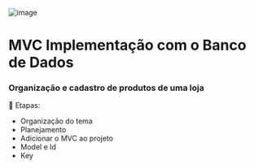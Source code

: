 ![image](https://user-images.githubusercontent.com/71906862/110131265-bb94c900-7da8-11eb-92bd-efddf5dd48d6.png)


# MVC Implementação com o Banco de Dados
### Organização e cadastro de produtos de uma loja


💠 Etapas:

- Organização do tema
- Planejamento
- Adicionar o MVC ao projeto
- Model e Id
- Key
